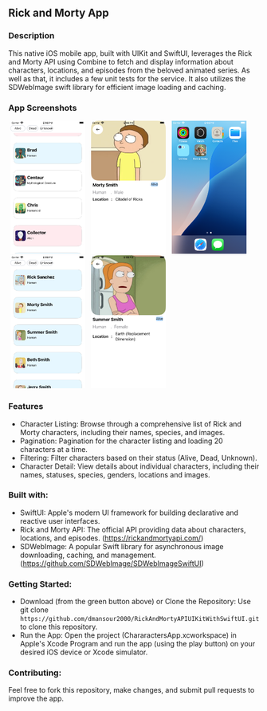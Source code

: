  ## Rick and Morty App
 
 ### Description

This native iOS mobile app, built with UIKit and SwiftUI, leverages the Rick and Morty API using Combine to fetch and display information about characters, locations, and episodes from the beloved animated series. As well as that, it includes a few unit tests for the service. It also utilizes the SDWebImage swift library for efficient image loading and caching.

### App Screenshots
<p>
   <img src="https://github.com/dmansour2000/RickAndMortyAPIUIKitWithSwiftUI/blob/main/screenshots/Simulator%20Screenshot%20-%20iPhone%20SE%20(3rd%20generation)%20-%202024-10-17%20at%2021.08.06.png", width="150" hspace="4"/>
   <img src="https://github.com/dmansour2000/RickAndMortyAPIUIKitWithSwiftUI/blob/main/screenshots/Simulator%20Screenshot%20-%20iPhone%20SE%20(3rd%20generation)%20-%202024-10-17%20at%2021.08.44.png", width="150" hspace="4"/>
   <img src="https://github.com/dmansour2000/RickAndMortyAPIUIKitWithSwiftUI/blob/main/screenshots/Simulator%20Screenshot%20-%20iPhone%20SE%20(3rd%20generation)%20-%202024-10-17%20at%2021.08.53.png", width="150" hspace="4"/>
   <img src="https://github.com/dmansour2000/RickAndMortyAPIUIKitWithSwiftUI/blob/main/screenshots/Simulator%20Screenshot%20-%20iPhone%20SE%20(3rd%20generation)%20-%202024-10-17%20at%2021.09.04.png", width="150" hspace="4"/>
  <img src="https://github.com/dmansour2000/RickAndMortyAPIUIKitWithSwiftUI/blob/main/screenshots/Simulator%20Screenshot%20-%20iPhone%20SE%20(3rd%20generation)%20-%202024-10-17%20at%2021.09.11.png", width="150" hspace="4"/>
</p>

### Features
- Character Listing: Browse through a comprehensive list of Rick and Morty characters, including their names, species, and images.
- Pagination: Pagination for the character listing and loading 20 characters at a time.
- Filtering: Filter characters based on their status (Alive, Dead, Unknown).
- Character Detail: View details about individual characters, including their names, statuses, species, genders, locations and images.


### Built with:

- SwiftUI: Apple's modern UI framework for building declarative and reactive user interfaces.
- Rick and Morty API: The official API providing data about characters, locations, and episodes. (https://rickandmortyapi.com/)
- SDWebImage: A popular Swift library for asynchronous image downloading, caching, and management. (https://github.com/SDWebImage/SDWebImageSwiftUI)

### Getting Started:

- Download (from the green button above) or Clone the Repository: Use git clone ``` https://github.com/dmansour2000/RickAndMortyAPIUIKitWithSwiftUI.git ``` to clone this repository.
- Run the App: Open the project (ChararactersApp.xcworkspace) in Apple's Xcode Program and run the app (using the play button) on your desired iOS device or Xcode simulator.


### Contributing:
Feel free to fork this repository, make changes, and submit pull requests to improve the app. 


  
